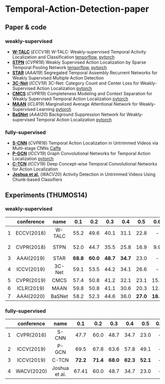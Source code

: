 # Temporal-Action-Detection-paper

## Paper & code

### weakly-supervised
- [**W-TALC**](https://arxiv.org/abs/1807.10418) (*ECCV18*) W-TALC: Weakly-supervised Temporal Activity Localization and Classification [tensorflow](https://github.com/sujoyp/wtalc-tensorflow), [pytorch](https://github.com/sujoyp/wtalc-pytorch)
- [**STPN**](http://openaccess.thecvf.com/content_cvpr_2018/html/Nguyen_Weakly_Supervised_Action_CVPR_2018_paper.html) (*CVPR18*) Weakly Supervised Action Localization by Sparse Temporal Pooling Network [tensorflow](https://github.com/bellos1203/STPN), [pytorch](https://github.com/demianzhang/weakly-action-localization)
- [**STAR**](https://www.aaai.org/ojs/index.php/AAAI/article/view/4939) (*AAAI19*) Segregated Temporal Assembly Recurrent Networks for Weakly Supervised Multiple Action Detection
- [**3C-Net**](http://openaccess.thecvf.com/content_ICCV_2019/html/Narayan_3C-Net_Category_Count_and_Center_Loss_for_Weakly-Supervised_Action_Localization_ICCV_2019_paper.html) (*ICCV19*) 3C-Net: Category Count and Center Loss for Weakly-Supervised Action Localization [pytorch](https://github.com/naraysa/3c-net)
- [**CMCS**](http://openaccess.thecvf.com/content_CVPR_2019/html/Liu_Completeness_Modeling_and_Context_Separation_for_Weakly_Supervised_Temporal_Action_CVPR_2019_paper.html) (*CVPR19*) Completeness Modeling and Context Separation for Weakly Supervised
Temporal Action Localization [pytorch](https://github.com/Finspire13/CMCS-Temporal-Action-Localization)
- [**MAAN**](https://arxiv.org/abs/1905.08586) (*ICLR19*) Marginalized Average Attentional Network for Weakly-Supervised Learning [pytorch](https://github.com/yyuanad/MAAN)
- [**BaSNet**](https://arxiv.org/abs/1911.09963) (*AAAI20*) Background Suppression Network for Weakly-supervised Temporal Action Localization [pytorch](https://github.com/Pilhyeon/BaSNet-pytorch)


### fully-supervised
- [**S-CNN**](http://openaccess.thecvf.com/content_cvpr_2016/html/Shou_Temporal_Action_Localization_CVPR_2016_paper.html) (*CVPR16*) Temporal Action Localization in Untrimmed Videos via Multi-stage CNNs [Caffe](https://github.com/zhengshou/scnn)
- [**P-GCN**](http://openaccess.thecvf.com/content_ICCV_2019/html/Zeng_Graph_Convolutional_Networks_for_Temporal_Action_Localization_ICCV_2019_paper.html) (*ICCV19*) Graph Convolutional Networks for Temporal Action Localization [pytorch](https://github.com/Alvin-Zeng/PGCN)
- [**C-TCN**](https://arxiv.org/abs/1908.09442) (*ICCV19*) Deep Concept-wise Temporal Convolutional Networks for Action Localization
- [**Joshua et al.**](http://openaccess.thecvf.com/content_WACVW_2020/html/w5/Gleason_Activity_Detection_in_Untrimmed_Videos_Using_Chunk-based_Classifiers_WACVW_2020_paper.html) (*WACV20*) Activity Detection in Untrimmed Videos Using Chunk-based Classifiers

## Experiments (THUMOS14)

### weakly-supervised

||conference|name|0.1|0.2|0.3|0.4|0.5|0.6|0.7|0.8|0.9|code|
|:---:|:---:|:---:|:---:|:---:|:---:|:---:|:---:|:---:|:---:|:---:|:---:|:---:|
|1|ECCV(2018)|W-TALC|55.2|49.6|40.1|31.1|22.8|-|7.6|-|-|[tensor](https://github.com/sujoyp/wtalc-tensorflow), [pytorch](https://github.com/sujoyp/wtalc-pytorch)|
|2|CVPR(2018)|STPN|52.0|44.7|35.5|25.8|16.9|9.9|4.3|1.2|0.1|[tensor](https://github.com/bellos1203/STPN), [torch](https://github.com/demianzhang/weakly-action-localization)|
|3|AAAI(2019)|STAR|**68.8**|**60.0**|**48.7**|**34.7**|23.0|-|-|-|-||
|4|ICCV(2019)|3C-Net|59.1|53.5|44.2|34.1|26.6|-|8.1|-|-|[torch](https://github.com/naraysa/3c-net)|
|5|CVPR(2019)|CMCS|57.4|50.8|41.2|32.1|23.1|15.0|7.0|-|-|[torch](https://github.com/Finspire13/CMCS-Temporal-Action-Localization)|
|6|ICLR(2019)|MAAN|59.8|50.8|41.1|30.6|20.3|12.0|6.9|-|-|[torch](https://github.com/yyuanad/MAAN)|
|7|AAAI(2020)|BaSNet|58.2|52.3|44.6|36.0|**27.0**|**18.6**|**10.4**|**3.9**|**0.5**|[torch](https://github.com/Pilhyeon/BaSNet-pytorch)|

### fully-supervised

||conference|name|0.1|0.2|0.3|0.4|0.5|0.6|0.7|0.8|0.9|code|
|:---:|:---:|:---:|:---:|:---:|:---:|:---:|:---:|:---:|:---:|:---:|:---:|:---:|
|1|CVPR(2016)|S-CNN|47.7|60.0|48.7|34.7|23.0|-|-|-|-|[Caffe](https://github.com/zhengshou/scnn)|
|2|ICCV(2019)|P-GCN|69.5|67.8|63.6|57.8|49.1|-|-|-|-|[torch](https://github.com/Alvin-Zeng/PGCN)|
|3|ICCV(2019)|C-TCN|**72.2**|**71.4**|**68.0**|**62.3**|**52.1**|-|-|-|-||
|4|WACV(2020)|Joshua et al.|67.41|60.0|48.7|34.7|23.0|-|-|-|-||
